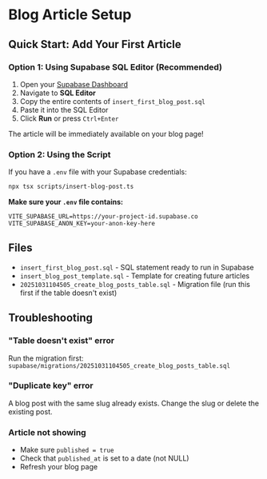 # Blog Article Setup

## Quick Start: Add Your First Article

### Option 1: Using Supabase SQL Editor (Recommended)

1. Open your [Supabase Dashboard](https://app.supabase.com)
2. Navigate to **SQL Editor**
3. Copy the entire contents of `insert_first_blog_post.sql`
4. Paste it into the SQL Editor
5. Click **Run** or press `Ctrl+Enter`

The article will be immediately available on your blog page!

### Option 2: Using the Script

If you have a `.env` file with your Supabase credentials:

```bash
npx tsx scripts/insert-blog-post.ts
```

**Make sure your `.env` file contains:**
```
VITE_SUPABASE_URL=https://your-project-id.supabase.co
VITE_SUPABASE_ANON_KEY=your-anon-key-here
```

## Files

- `insert_first_blog_post.sql` - SQL statement ready to run in Supabase
- `insert_blog_post_template.sql` - Template for creating future articles
- `20251031104505_create_blog_posts_table.sql` - Migration file (run this first if the table doesn't exist)

## Troubleshooting

### "Table doesn't exist" error
Run the migration first: `supabase/migrations/20251031104505_create_blog_posts_table.sql`

### "Duplicate key" error
A blog post with the same slug already exists. Change the slug or delete the existing post.

### Article not showing
- Make sure `published = true`
- Check that `published_at` is set to a date (not NULL)
- Refresh your blog page

